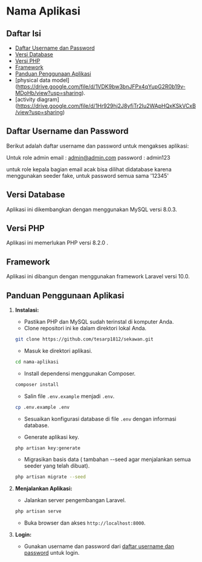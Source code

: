 # Nama Aplikasi

## Daftar Isi
- [Daftar Username dan Password](#daftar-username-dan-password)
- [Versi Database](#versi-database)
- [Versi PHP](#versi-php)
- [Framework](#framework)
- [Panduan Penggunaan Aplikasi](#panduan-penggunaan-aplikasi)
- [physical data model] (https://drive.google.com/file/d/1VDK9bw3bnJFPx4qYupG2R0b19v-MDoHb/view?usp=sharing).
- [activity diagram] (https://drive.google.com/file/d/1Hr929hj2J8yfiTr2Iu2WApHQxKSkVCxB/view?usp=sharing)


## Daftar Username dan Password

Berikut adalah daftar username dan password untuk mengakses aplikasi:

Untuk role admin 
email : admin@admin.com
password : admin123

untuk role kepala bagian email acak bisa dilihat didatabase karena menggunakan seeder fake, untuk password semua sama '12345'

## Versi Database

Aplikasi ini dikembangkan dengan menggunakan MySQL versi 8.0.3.

## Versi PHP

Aplikasi ini memerlukan PHP versi 8.2.0 .

## Framework

Aplikasi ini dibangun dengan menggunakan framework Laravel versi 10.0.

## Panduan Penggunaan Aplikasi

1. **Instalasi:**
    - Pastikan PHP dan MySQL sudah terinstal di komputer Anda.
    - Clone repositori ini ke dalam direktori lokal Anda.

    ```bash
    git clone https://github.com/tesarp1812/sekawan.git
    ```

    - Masuk ke direktori aplikasi.

    ```bash
    cd nama-aplikasi
    ```

    - Install dependensi menggunakan Composer.

    ```bash
    composer install
    ```

    - Salin file `.env.example` menjadi `.env`.

    ```bash
    cp .env.example .env
    ```

    - Sesuaikan konfigurasi database di file `.env` dengan informasi database.

    - Generate aplikasi key.

    ```bash
    php artisan key:generate
    ```

    - Migrasikan basis data ( tambahan --seed agar menjalankan semua seeder yang telah dibuat).

    ```bash 
    php artisan migrate --seed
    ```

2. **Menjalankan Aplikasi:**
    - Jalankan server pengembangan Laravel.

    ```bash
    php artisan serve
    ```

    - Buka browser dan akses `http://localhost:8000`.

3. **Login:**
    - Gunakan username dan password dari [daftar username dan password](#daftar-username-dan-password) untuk login.


